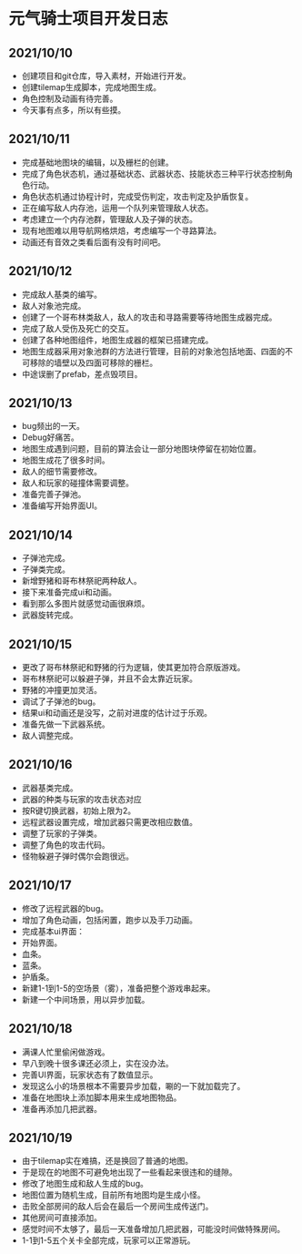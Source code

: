 # 元气骑士项目开发日志


## 2021/10/10
* 创建项目和git仓库，导入素材，开始进行开发。
* 创建tilemap生成脚本，完成地图生成。
* 角色控制及动画有待完善。
* 今天事有点多，所以有些摸。


## 2021/10/11
* 完成基础地图块的编辑，以及栅栏的创建。
* 完成了角色状态机，通过基础状态、武器状态、技能状态三种平行状态控制角色行动。
* 角色状态机通过协程计时，完成受伤判定，攻击判定及护盾恢复。
* 正在编写敌人内存池，运用一个队列来管理敌人状态。
* 考虑建立一个内存池群，管理敌人及子弹的状态。
* 现有地图难以用导航网格烘焙，考虑编写一个寻路算法。
* 动画还有音效之类看后面有没有时间吧。


## 2021/10/12
* 完成敌人基类的编写。
* 敌人对象池完成。
* 创建了一个哥布林类敌人，敌人的攻击和寻路需要等待地图生成器完成。
* 完成了敌人受伤及死亡的交互。
* 创建了各种地图组件，地图生成器的框架已搭建完成。
* 地图生成器采用对象池群的方法进行管理，目前的对象池包括地面、四面的不可移除的墙壁以及四面可移除的栅栏。
* 中途误删了prefab，差点毁项目。


## 2021/10/13
* bug频出的一天。
* Debug好痛苦。
* 地图生成遇到问题，目前的算法会让一部分地图块停留在初始位置。
* 地图生成花了很多时间。
* 敌人的细节需要修改。
* 敌人和玩家的碰撞体需要调整。
* 准备完善子弹池。
* 准备编写开始界面UI。


## 2021/10/14
* 子弹池完成。
* 子弹类完成。
* 新增野猪和哥布林祭祀两种敌人。
* 接下来准备完成ui和动画。
* 看到那么多图片就感觉动画很麻烦。
* 武器旋转完成。


## 2021/10/15
* 更改了哥布林祭祀和野猪的行为逻辑，使其更加符合原版游戏。
* 哥布林祭祀可以躲避子弹，并且不会太靠近玩家。
* 野猪的冲撞更加灵活。
* 调试了子弹池的bug。
* 结果ui和动画还是没写，之前对进度的估计过于乐观。
* 准备先做一下武器系统。
* 敌人调整完成。


## 2021/10/16
* 武器基类完成。
* 武器的种类与玩家的攻击状态对应
* 按R键切换武器，初始上限为2。
* 远程武器设置完成，增加武器只需更改相应数值。
* 调整了玩家的子弹类。
* 调整了角色的攻击代码。
* 怪物躲避子弹时偶尔会跑很远。


## 2021/10/17
* 修改了远程武器的bug。
* 增加了角色动画，包括闲置，跑步以及手刀动画。
* 完成基本ui界面：
 * 开始界面。
 * 血条。
 * 蓝条。
 * 护盾条。
* 新建1-1到1-5的空场景（雾），准备把整个游戏串起来。
* 新建一个中间场景，用以异步加载。

## 2021/10/18
* 满课人忙里偷闲做游戏。
* 早八到晚十很多课还必须上，实在没办法。
* 完善UI界面，玩家状态有了数值显示。
* 发现这么小的场景根本不需要异步加载，唰的一下就加载完了。
* 准备在地图块上添加脚本用来生成地图物品。
* 准备再添加几把武器。


## 2021/10/19
* 由于tilemap实在难搞，还是换回了普通的地图。
 * 于是现在的地图不可避免地出现了一些看起来很违和的缝隙。
* 修改了地图生成和敌人生成的bug。
* 地图位置为随机生成，目前所有地图均是生成小怪。
 * 击败全部房间的敌人后会在最后一个房间生成传送门。 
* 其他房间可直接添加。
* 感觉时间不太够了，最后一天准备增加几把武器，可能没时间做特殊房间。
* 1-1到1-5五个关卡全部完成，玩家可以正常游玩。 